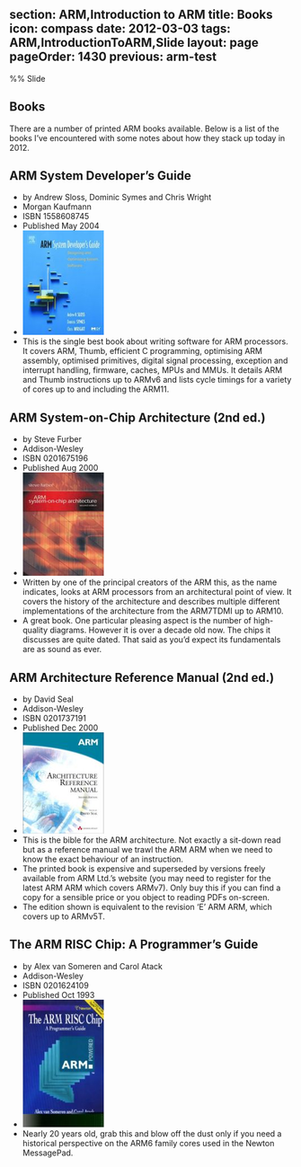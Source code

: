 section: ARM,Introduction to ARM
title: Books
icon: compass
date: 2012-03-03
tags: ARM,IntroductionToARM,Slide
layout: page
pageOrder: 1430
previous: arm-test
----

%% Slide
  
## Books

There are a number of printed ARM books available. Below is a list of the books I’ve encountered with some notes about how they stack up today in 2012.

## ARM System Developer’s Guide
* by Andrew Sloss, Dominic Symes and Chris Wright
* Morgan Kaufmann
* ISBN 1558608745
* Published May 2004
* ![Book cover](img/book/asdg.jpg)
* This is the single best book about writing software for ARM processors. It covers ARM, Thumb, efficient C programming, optimising ARM assembly, optimised primitives, digital signal processing, exception and interrupt handling, firmware, caches, MPUs and MMUs. It details ARM and Thumb instructions up to ARMv6 and lists cycle timings for a variety of cores up to and including the ARM11.

## ARM System-on-Chip Architecture (2nd ed.)
* by Steve Furber
* Addison-Wesley
* ISBN 0201675196
* Published Aug 2000
* ![Book cover](img/book/armsoc.jpg)
* Written by one of the principal creators of the ARM this, as the name indicates, looks at ARM processors from an architectural point of view. It covers the history of the architecture and describes multiple different implementations of the architecture from the ARM7TDMI up to ARM10.
* A great book. One particular pleasing aspect is the number of high-quality diagrams. However it is over a decade old now. The chips it discusses are quite dated. That said as you’d expect its fundamentals are as sound as ever.

## ARM Architecture Reference Manual (2nd ed.)
* by David Seal
* Addison-Wesley
* ISBN 0201737191
* Published Dec 2000
* ![Book cover](img/book/armarm.jpg)
* This is the bible for the ARM architecture. Not exactly a sit-down read but as a reference manual we trawl the ARM ARM when we need to know the exact behaviour of an instruction.
* The printed book is expensive and superseded by versions freely available from ARM Ltd.’s website (you may need to register for the latest ARM ARM which covers ARMv7). Only buy this if you can find a copy for a sensible price or you object to reading PDFs on-screen.
* The edition shown is equivalent to the revision ‘E’ ARM ARM, which covers up to ARMv5T.

## The ARM RISC Chip: A Programmer’s Guide
* by Alex van Someren and Carol Atack
* Addison-Wesley
* ISBN 0201624109
* Published Oct 1993
* ![Book cover](img/book/armrisc.jpg)
* Nearly 20 years old, grab this and blow off the dust only if you need a historical perspective on the ARM6 family cores used in the Newton MessagePad.
